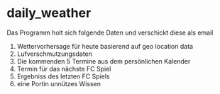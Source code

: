 # daily_weather
Das Programm holt sich  folgende Daten und verschickt diese als email
1. Wettervorhersage für heute basierend auf geo location data
2. Lufverschmutzungsdaten
3. Die kommenden 5 Termine aus dem persönlichen Kalender
4. Termin für das nächste FC Spiel
5. Ergebniss des letzten FC Spiels
6. eine Portin unnützes Wissen